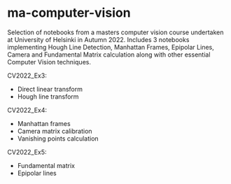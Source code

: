 # ma-computer-vision
Selection of notebooks from a masters computer vision course undertaken at University of Helsinki in Autumn 2022. Includes 3 notebooks implementing Hough Line Detection, Manhattan Frames, Epipolar Lines, Camera and Fundamental Matrix calculation along with other essential Computer Vision techniques. 

CV2022_Ex3:
- Direct linear transform
- Hough line transform  
  
CV2022_Ex4:
- Manhattan frames
- Camera matrix calibration
- Vanishing points calculation 
  
CV2022_Ex5:
- Fundamental matrix
- Epipolar lines
